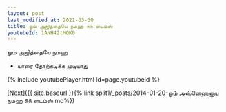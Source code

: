 ```yaml
---
layout: post
last_modified_at: 2021-03-30
title: ஓம் அஜித்தையே நமஹ ௧௧ டைம்ஸ்
youtubeId: 1ANH42tMQK0
---
```

 
 
 ஓம் அஜித்தையே நமஹ  
 
 -  யாரை தோற்கடிக்க முடியாது 
 
  
 
  
 
 
 
 
 
 


{% include youtubePlayer.html id=page.youtubeId %}
 
[Next]({{ site.baseurl }}{% link  split1/_posts/2014-01-20-ஓம் அஸ்னேஹனாய நமஹ ௧௧ டைம்ஸ்.md%})
 
